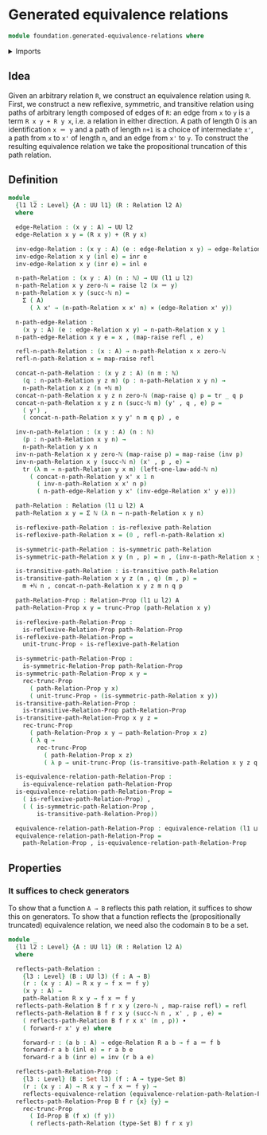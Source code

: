# Generated equivalence relations

```agda
module foundation.generated-equivalence-relations where
```

<details><summary>Imports</summary>

```agda
open import elementary-number-theory.addition-natural-numbers
open import elementary-number-theory.natural-numbers

open import foundation.action-on-identifications-functions
open import foundation.binary-relations
open import foundation.dependent-pair-types
open import foundation.effective-maps-equivalence-relations
open import foundation.equivalence-classes
open import foundation.equivalence-relations
open import foundation.propositional-truncations
open import foundation.raising-universe-levels
open import foundation.reflecting-maps-equivalence-relations
open import foundation.set-quotients
open import foundation.uniqueness-set-quotients
open import foundation.universal-property-set-quotients
open import foundation.universe-levels

open import foundation-core.cartesian-product-types
open import foundation-core.coproduct-types
open import foundation-core.equality-dependent-pair-types
open import foundation-core.equivalences
open import foundation-core.function-types
open import foundation-core.homotopies
open import foundation-core.identity-types
open import foundation-core.propositions
open import foundation-core.sets
open import foundation-core.transport-along-identifications
```

</details>

## Idea

Given an arbitrary relation `R`, we construct an equivalence relation using `R`.
First, we construct a new reflexive, symmetric, and transitive relation using
paths of arbitrary length composed of edges of `R`: an edge from `x` to `y` is a
term `R x y + R y x`, i.e. a relation in either direction. A path of length 0 is
an identification `x ＝ y` and a path of length `n+1` is a choice of
intermediate `x'`, a path from `x` to `x'` of length `n`, and an edge from `x'`
to `y`. To construct the resulting equivalence relation we take the
propositional truncation of this path relation.

## Definition

```agda
module _
  {l1 l2 : Level} {A : UU l1} (R : Relation l2 A)
  where

  edge-Relation : (x y : A) → UU l2
  edge-Relation x y = (R x y) + (R y x)

  inv-edge-Relation : (x y : A) (e : edge-Relation x y) → edge-Relation y x
  inv-edge-Relation x y (inl e) = inr e
  inv-edge-Relation x y (inr e) = inl e

  n-path-Relation : (x y : A) (n : ℕ) → UU (l1 ⊔ l2)
  n-path-Relation x y zero-ℕ = raise l2 (x ＝ y)
  n-path-Relation x y (succ-ℕ n) =
    Σ ( A)
      ( λ x' → (n-path-Relation x x' n) × (edge-Relation x' y))

  n-path-edge-Relation :
    (x y : A) (e : edge-Relation x y) → n-path-Relation x y 1
  n-path-edge-Relation x y e = x , (map-raise refl , e)

  refl-n-path-Relation : (x : A) → n-path-Relation x x zero-ℕ
  refl-n-path-Relation x = map-raise refl

  concat-n-path-Relation : (x y z : A) (n m : ℕ)
    (q : n-path-Relation y z m) (p : n-path-Relation x y n) →
    n-path-Relation x z (n +ℕ m)
  concat-n-path-Relation x y z n zero-ℕ (map-raise q) p = tr _ q p
  concat-n-path-Relation x y z n (succ-ℕ m) (y' , q , e) p =
    ( y') ,
    ( concat-n-path-Relation x y y' n m q p) , e

  inv-n-path-Relation : (x y : A) (n : ℕ)
    (p : n-path-Relation x y n) →
    n-path-Relation y x n
  inv-n-path-Relation x y zero-ℕ (map-raise p) = map-raise (inv p)
  inv-n-path-Relation x y (succ-ℕ n) (x' , p , e) =
    tr (λ m → n-path-Relation y x m) (left-one-law-add-ℕ n)
      ( concat-n-path-Relation y x' x 1 n
        ( inv-n-path-Relation x x' n p)
        ( n-path-edge-Relation y x' (inv-edge-Relation x' y e)))

  path-Relation : Relation (l1 ⊔ l2) A
  path-Relation x y = Σ ℕ (λ n → n-path-Relation x y n)

  is-reflexive-path-Relation : is-reflexive path-Relation
  is-reflexive-path-Relation x = (0 , refl-n-path-Relation x)

  is-symmetric-path-Relation : is-symmetric path-Relation
  is-symmetric-path-Relation x y (n , p) = n , (inv-n-path-Relation x y n p)

  is-transitive-path-Relation : is-transitive path-Relation
  is-transitive-path-Relation x y z (n , q) (m , p) =
    m +ℕ n , concat-n-path-Relation x y z m n q p

  path-Relation-Prop : Relation-Prop (l1 ⊔ l2) A
  path-Relation-Prop x y = trunc-Prop (path-Relation x y)

  is-reflexive-path-Relation-Prop :
    is-reflexive-Relation-Prop path-Relation-Prop
  is-reflexive-path-Relation-Prop =
    unit-trunc-Prop ∘ is-reflexive-path-Relation

  is-symmetric-path-Relation-Prop :
    is-symmetric-Relation-Prop path-Relation-Prop
  is-symmetric-path-Relation-Prop x y =
    rec-trunc-Prop
      ( path-Relation-Prop y x)
      ( unit-trunc-Prop ∘ (is-symmetric-path-Relation x y))
  is-transitive-path-Relation-Prop :
    is-transitive-Relation-Prop path-Relation-Prop
  is-transitive-path-Relation-Prop x y z =
    rec-trunc-Prop
      ( path-Relation-Prop x y ⇒ path-Relation-Prop x z)
      ( λ q →
        rec-trunc-Prop
          ( path-Relation-Prop x z)
          ( λ p → unit-trunc-Prop (is-transitive-path-Relation x y z q p)))

  is-equivalence-relation-path-Relation-Prop :
    is-equivalence-relation path-Relation-Prop
  is-equivalence-relation-path-Relation-Prop =
    ( is-reflexive-path-Relation-Prop) ,
    ( ( is-symmetric-path-Relation-Prop ,
        is-transitive-path-Relation-Prop))

  equivalence-relation-path-Relation-Prop : equivalence-relation (l1 ⊔ l2) A
  equivalence-relation-path-Relation-Prop =
    path-Relation-Prop , is-equivalence-relation-path-Relation-Prop
```

## Properties

### It suffices to check generators

To show that a function `A → B` reflects this path relation, it suffices to show
this on generators. To show that a function reflects the (propositionally
truncated) equivalence relation, we need also the codomain `B` to be a set.

```agda
module _
  {l1 l2 : Level} {A : UU l1} (R : Relation l2 A)
  where

  reflects-path-Relation :
    {l3 : Level} (B : UU l3) (f : A → B)
    (r : (x y : A) → R x y → f x ＝ f y)
    (x y : A) →
    path-Relation R x y → f x ＝ f y
  reflects-path-Relation B f r x y (zero-ℕ , map-raise refl) = refl
  reflects-path-Relation B f r x y (succ-ℕ n , x' , p , e) =
    ( reflects-path-Relation B f r x x' (n , p)) ∙
    ( forward-r x' y e) where

    forward-r : (a b : A) → edge-Relation R a b → f a ＝ f b
    forward-r a b (inl e) = r a b e
    forward-r a b (inr e) = inv (r b a e)

  reflects-path-Relation-Prop :
    {l3 : Level} (B : Set l3) (f : A → type-Set B)
    (r : (x y : A) → R x y → f x ＝ f y) →
    reflects-equivalence-relation (equivalence-relation-path-Relation-Prop R) f
  reflects-path-Relation-Prop B f r {x} {y} =
    rec-trunc-Prop
      ( Id-Prop B (f x) (f y))
      ( reflects-path-Relation (type-Set B) f r x y)
```
